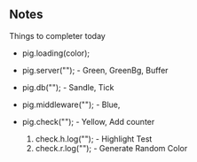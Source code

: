 ## Notes

Things to completer today


* pig.loading(color);

* pig.server("");       -  Green, GreenBg, Buffer
* pig.db("");           -  Sandle, Tick
* pig.middleware("");   -  Blue, 
* pig.check("");        -  Yellow, Add counter
    1. check.h.log(""); -  Highlight Test 
    2. check.r.log(""); -  Generate Random Color

